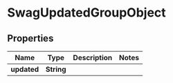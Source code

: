 
# SwagUpdatedGroupObject

## Properties
Name | Type | Description | Notes
------------ | ------------- | ------------- | -------------
**updated** | **String** |  | 



